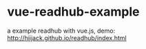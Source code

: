# vue-readhub-example
a example readhub with vue.js, demo: http://hiijack.github.io/readhub/index.html
